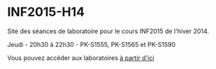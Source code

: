 INF2015-H14
===========
Site des séances de laboratoire pour le cours INF2015 de l'hiver 2014.

Jeudi - 20h30 à 22h30 - PK-S1555, PK-S1565 et PK-S1590

Vous pouvez accéder aux laboratoires [à partir d'ici](https://github.com/hugoscurti/INF2015-H14/wiki)
